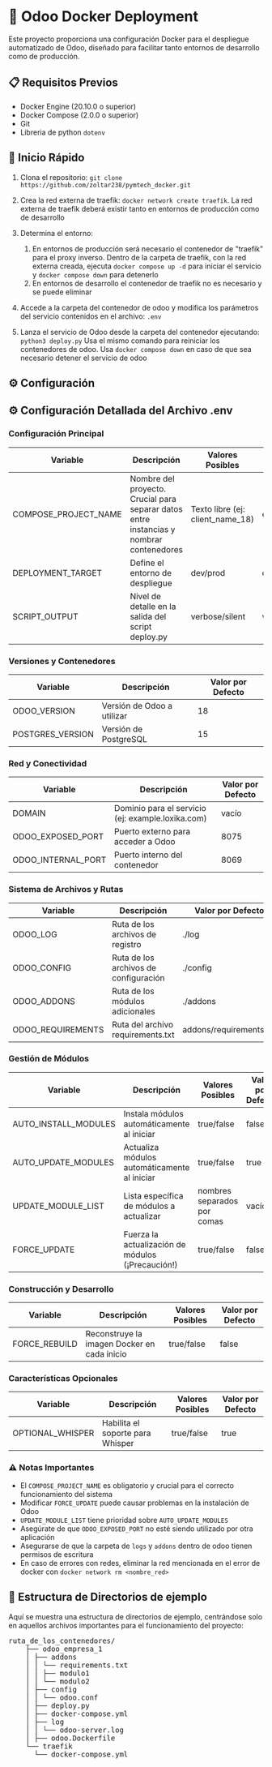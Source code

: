 # 🐋 Odoo Docker Deployment

Este proyecto proporciona una configuración Docker para el despliegue automatizado de Odoo, diseñado para facilitar
tanto entornos de desarrollo como de producción.

## 📋 Requisitos Previos

- Docker Engine (20.10.0 o superior)
- Docker Compose (2.0.0 o superior)
- Git
- Libreria de python `dotenv`

## 🚀 Inicio Rápido

1. Clona el repositorio:
   `git clone https://github.com/zoltar238/pymtech_docker.git`

2. Crea la red externa de traefik:
   `docker network create traefik`. La red externa de traefik deberá existir tanto
   en entornos de producción como de desarrollo

3. Determina el entorno:
    1. En entornos de producción será necesario el contenedor de "traefik" para el proxy inverso.
       Dentro de la carpeta de traefik, con la red externa creada, ejecuta `docker compose up -d`
       para iniciar el servicio y `docker compose down` para detenerlo
    2. En entornos de desarrollo el contenedor de traefik no es necesario y se puede eliminar

4. Accede a la carpeta del contenedor de odoo y modifica los parámetros del servicio
   contenidos en el archivo: `.env`

5. Lanza el servicio de Odoo desde la carpeta del contenedor ejecutando: `python3 deploy.py`
   Usa el mismo comando para reiniciar los contenedores de odoo. Usa `docker compose down` en caso
   de que sea necesario detener el servicio de odoo

## ⚙️ Configuración

## ⚙️ Configuración Detallada del Archivo .env

### Configuración Principal

| Variable             | Descripción                                                                             | Valores Posibles                 | Valor por Defecto |
|----------------------|-----------------------------------------------------------------------------------------|----------------------------------|-------------------|
| COMPOSE_PROJECT_NAME | Nombre del proyecto. Crucial para separar datos entre instancias y nombrar contenedores | Texto libre (ej: client_name_18) | example_name      |
| DEPLOYMENT_TARGET    | Define el entorno de despliegue                                                         | dev/prod                         | dev               |
| SCRIPT_OUTPUT        | Nivel de detalle en la salida del script deploy.py                                      | verbose/silent                   | verbose           |

### Versiones y Contenedores

| Variable         | Descripción                | Valor por Defecto |
|------------------|----------------------------|-------------------|
| ODOO_VERSION     | Versión de Odoo a utilizar | 18                |
| POSTGRES_VERSION | Versión de PostgreSQL      | 15                |

### Red y Conectividad

| Variable           | Descripción                                       | Valor por Defecto |
|--------------------|---------------------------------------------------|-------------------|
| DOMAIN             | Dominio para el servicio (ej: example.loxika.com) | vacío             |
| ODOO_EXPOSED_PORT  | Puerto externo para acceder a Odoo                | 8075              |
| ODOO_INTERNAL_PORT | Puerto interno del contenedor                     | 8069              |

### Sistema de Archivos y Rutas

| Variable          | Descripción                           | Valor por Defecto       |
|-------------------|---------------------------------------|-------------------------|
| ODOO_LOG          | Ruta de los archivos de registro      | ./log                   |
| ODOO_CONFIG       | Ruta de los archivos de configuración | ./config                |
| ODOO_ADDONS       | Ruta de los módulos adicionales       | ./addons                |
| ODOO_REQUIREMENTS | Ruta del archivo requirements.txt     | addons/requirements.txt |

### Gestión de Módulos

| Variable             | Descripción                                       | Valores Posibles            | Valor por Defecto |
|----------------------|---------------------------------------------------|-----------------------------|-------------------|
| AUTO_INSTALL_MODULES | Instala módulos automáticamente al iniciar        | true/false                  | false             |
| AUTO_UPDATE_MODULES  | Actualiza módulos automáticamente al iniciar      | true/false                  | true              |
| UPDATE_MODULE_LIST   | Lista específica de módulos a actualizar          | nombres separados por comas | vacío             |
| FORCE_UPDATE         | Fuerza la actualización de módulos (¡Precaución!) | true/false                  | false             |

### Construcción y Desarrollo

| Variable      | Descripción                                 | Valores Posibles | Valor por Defecto |
|---------------|---------------------------------------------|------------------|-------------------|
| FORCE_REBUILD | Reconstruye la imagen Docker en cada inicio | true/false       | false             |

### Características Opcionales

| Variable         | Descripción                      | Valores Posibles | Valor por Defecto |
|------------------|----------------------------------|------------------|-------------------|
| OPTIONAL_WHISPER | Habilita el soporte para Whisper | true/false       | true              |

### ⚠️ Notas Importantes

- El `COMPOSE_PROJECT_NAME` es obligatorio y crucial para el correcto funcionamiento del sistema
- Modificar `FORCE_UPDATE` puede causar problemas en la instalación de Odoo
- `UPDATE_MODULE_LIST` tiene prioridad sobre `AUTO_UPDATE_MODULES`
- Asegúrate de que `ODOO_EXPOSED_PORT` no esté siendo utilizado por otra aplicación
- Asegurarse de que la carpeta de `logs` y `addons` dentro de odoo tienen permisos de escritura
- En caso de errores con redes, eliminar la red mencionada en el error de docker con `docker network rm <nombre_red>`

## 📁 Estructura de Directorios de ejemplo

Aquí se muestra una estructura de directorios de ejemplo, centrándose solo en aquellos archivos importantes para el
funcionamiento del proyecto:

<pre>
ruta_de_los_contenedores/
    ├── odoo_empresa_1
    │ ├── addons
    │ │ └── requirements.txt
    │ │ ├── modulo1
    │ │ └── modulo2
    │ ├── config
    │ │ └── odoo.conf
    │ ├── deploy.py
    │ ├── docker-compose.yml
    │ ├── log
    │ │ └── odoo-server.log
    │ ├── odoo.Dockerfile
    └── traefik
      └── docker-compose.yml
</pre>